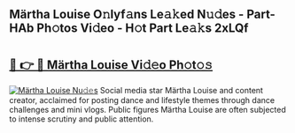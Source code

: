## Märtha Louise O𝚗lyf𝚊ns Le𝚊𝚔ed N𝚞𝚍es - Part-HAb Ph𝚘tos Vi𝚍eo - H𝚘t Part Le𝚊𝚔s 2xLQf

# <h2><a href="http://hf7ndu7.feru.top/?c=M%c3%a4rtha+Louise">🔗 👉 🔴 Märtha Louise Vi𝚍𝚎o Ph𝚘t𝚘𝚜</a></h2>

[![Märtha Louise Nu𝚍𝚎s](https://i.imgur.com/0TWrTi3.gif)](http://hf7ndu7.feru.top/?c=M%c3%a4rtha+Louise)
Social media star Märtha Louise and content creator, acclaimed for posting dance and lifestyle themes through dance challenges and mini vlogs. Public figures Märtha Louise are often subjected to intense scrutiny and public attention. 
